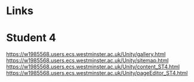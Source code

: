 # Links
# Student 4
https://w1985568.users.ecs.westminster.ac.uk/Unity/gallery.html <br>
https://w1985568.users.ecs.westminster.ac.uk/Unity/sitemap.html <br>
https://w1985568.users.ecs.westminster.ac.uk/Unity/content_ST4.html <br>
https://w1985568.users.ecs.westminster.ac.uk/Unity/pageEditor_ST4.html <br>
